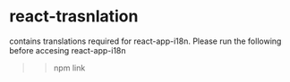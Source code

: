 # react-trasnlation

contains translations required for react-app-i18n. Please run the following before accesing react-app-i18n
>> npm link 
